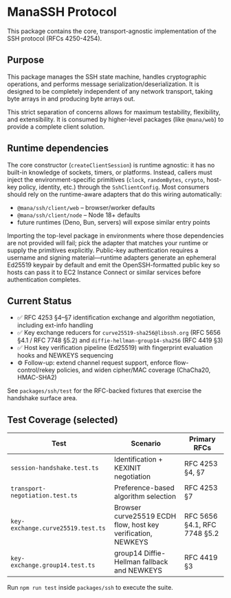 # ManaSSH Protocol

This package contains the core, transport-agnostic implementation of the SSH protocol (RFCs 4250-4254).

## Purpose

This package manages the SSH state machine, handles cryptographic operations, and performs message serialization/deserialization. It is designed to be completely independent of any network transport, taking byte arrays in and producing byte arrays out.

This strict separation of concerns allows for maximum testability, flexibility, and extensibility. It is consumed by higher-level packages (like `@mana/web`) to provide a complete client solution.

## Runtime dependencies

The core constructor (`createClientSession`) is runtime agnostic: it has no built-in knowledge of sockets, timers, or platforms. Instead, callers must inject the environment-specific primitives (`clock`, `randomBytes`, `crypto`, host-key policy, identity, etc.) through the `SshClientConfig`. Most consumers should rely on the runtime-aware adapters that do this wiring automatically:

- `@mana/ssh/client/web` – browser/worker defaults
- `@mana/ssh/client/node` – Node 18+ defaults
- future runtimes (Deno, Bun, servers) will expose similar entry points

Importing the top-level package in environments where those dependencies are not provided will fail; pick the adapter that matches your runtime or supply the primitives explicitly. Public-key authentication requires a username and signing material—runtime adapters generate an ephemeral Ed25519 keypair by default and emit the OpenSSH-formatted public key so hosts can pass it to EC2 Instance Connect or similar services before authentication completes.

## Current Status

- ✅ RFC 4253 §4–§7 identification exchange and algorithm negotiation, including ext-info handling
- ✅ Key exchange reducers for `curve25519-sha256@libssh.org` (RFC 5656 §4.1 / RFC 7748 §5.2) and `diffie-hellman-group14-sha256` (RFC 4419 §3)
- ✅ Host key verification pipeline (Ed25519) with fingerprint evaluation hooks and NEWKEYS sequencing
- ⚙️ Follow-up: extend channel request support, enforce flow-control/rekey policies, and widen cipher/MAC coverage (ChaCha20, HMAC-SHA2)

See `packages/ssh/test` for the RFC-backed fixtures that exercise the handshake surface area.

## Test Coverage (selected)

| Test | Scenario | Primary RFCs |
| --- | --- | --- |
| `session-handshake.test.ts` | Identification + KEXINIT negotiation | RFC 4253 §4, §7 |
| `transport-negotiation.test.ts` | Preference-based algorithm selection | RFC 4253 §7 |
| `key-exchange.curve25519.test.ts` | Browser curve25519 ECDH flow, host key verification, NEWKEYS | RFC 5656 §4.1, RFC 7748 §5.2 |
| `key-exchange.group14.test.ts` | group14 Diffie-Hellman fallback and NEWKEYS | RFC 4419 §3 |

Run `npm run test` inside `packages/ssh` to execute the suite.
